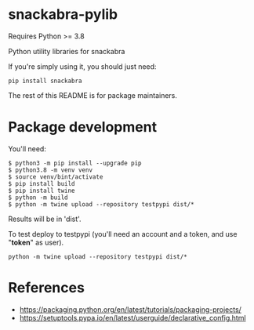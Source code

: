 # snackabra-pylib

Requires Python >= 3.8

Python utility libraries for snackabra

If you're simply using it, you should just need:

```
pip install snackabra
```

The rest of this README is for package maintainers.

# Package development

You'll need:

```
$ python3 -m pip install --upgrade pip
$ python3.8 -m venv venv
$ source venv/bint/activate
$ pip install build
$ pip install twine
$ python -m build
$ python -m twine upload --repository testpypi dist/*
```

Results will be in 'dist'.

To test deploy to testpypi (you'll need an account and a token, and
use "__token__" as user). 

```
python -m twine upload --repository testpypi dist/*
```


# References

* https://packaging.python.org/en/latest/tutorials/packaging-projects/
* https://setuptools.pypa.io/en/latest/userguide/declarative_config.html
